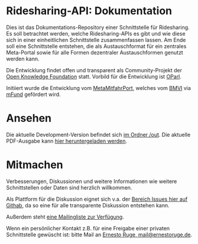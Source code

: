# Ridesharing-API: Dokumentation

Dies ist das Dokumentations-Repository einer Schnittstelle für Ridesharing. Es soll betrachtet werden, welche Ridesharing-APIs es gibt und wie diese sich in einer einheitlichen Schnittstelle zusammenfassen lassen. Am Ende soll eine Schnittstelle entstehen, die als Austauschformat für ein zentrales Meta-Portal sowie für alle Formen dezentraler Austauschformen genutzt werden kann.

Die Entwicklung findet offen und transparent als Community-Projekt der [Open Knowledge Foundation](https://okfn.de) statt. Vorbild für die Entwicklung ist [OParl](https://oparl.org).

Initiiert wurde die Entwicklung vom [MetaMitfahrPort](https://mmport.de), welches vom [BMVI](https://www.bmvi.de) via [mFund](https://www.bmvi.de/DE/Themen/Digitales/mFund/Ueberblick/ueberblick.html) gefördert wird.

# Ansehen

Die aktuelle Development-Version befindet sich [im Ordner /out](https://github.com/ridesharing-api/documentation/tree/master/out). Die aktuelle PDF-Ausgabe kann [hier heruntergeladen werden](https://github.com/ridesharing-api/documentation/raw/master/out/ridesharing-api-dev-de.pdf).

# Mitmachen

Verbesserungen, Diskussionen und weitere Informationen wie weitere Schnittstellen oder Daten sind herzlich willkommen.

Als Plattform für die Diskussion eignet sich v.a. der [Bereich Issues hier auf Githab](https://github.com/ridesharing-api/documentation/issues), da so eine für alle transparente Diskussion entstehen kann.

Außerdem steht [eine Mailingliste zur Verfügung](https://mlists.okfn.de/cgi-bin/mailman/listinfo/ridesharing).

Wenn ein persönlicher Kontakt z.B. für eine Freigabe einer privaten Schnittstelle gewüscht ist: bitte Mail an [Ernesto Ruge, mail@ernestoruge.de](mailto:mail@ernestoruge.de).
